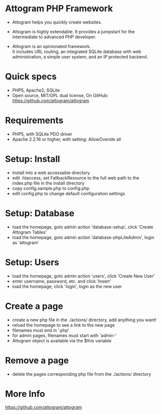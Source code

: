 Attogram PHP Framework
======================

* Attogram helps you quickly create websites.

* Attogram is highly extendable.  It provides a jumpstart for the intermediate to advanced PHP developer.
  
* Attogram is an opinionated framework.  
  It includes URL routing, an integrated SQLite database with web administration,
  a simple user system, and an IP protected backend.


Quick specs
===========
* PHP5, Apache2, SQLite
* Open source, MIT/GPL dual license, On GitHub: https://github.com/attogram/attogram

Requirements
============
* PHP5, with SQLite PDO driver
* Apache 2.2.16 or higher, with setting: AllowOveride all

Setup: Install
==============
* Install into a web accessable directory
* edit .htaccess, set FallbackResource to the full web path
  to the index.php file in the install directory
* copy config.sample.php to config.php
* edit config.php  to change default configuration settings

Setup: Database
==============
* load the homepage, goto admin action 'database-setup', click 'Create Attogram Tables'
* load the homepage, goto admin action 'database-phpLiteAdmin', login as 'attogram'

Setup: Users
============
* load the homepage, goto admin action 'users', click 'Create New User'
* enter username, password, etc. and click 'Insert'
* load the homepage, click 'login', login as the new user

Create a page
=============
* create a new php file in the ./actions/ directory, add anything you want!
* reload the homepage to see a link to the new page
* filenames must end in '.php'
* for admin pages, filenames must start with 'admin-'
* Attogram object is available via the $this variable

Remove a page
=============
* delete the pages corresponding php file from the ./actions/ directory


More Info
=========
https://github.com/attogram/attogram

